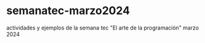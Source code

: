 # semanatec-marzo2024
actividades y ejemplos de la semana tec "El arte de la programación" marzo 2024
